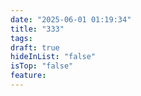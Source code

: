 ```yaml
---
date: "2025-06-01 01:19:34"
title: "333"
tags: 
draft: true
hideInList: "false"
isTop: "false"
feature:
---
```






